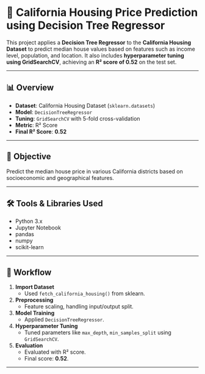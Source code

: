 # 🏡 California Housing Price Prediction using Decision Tree Regressor

This project applies a **Decision Tree Regressor** to the **California Housing Dataset** to predict median house values based on features such as income level, population, and location. It also includes **hyperparameter tuning using GridSearchCV**, achieving an **R² score of 0.52** on the test set.

---

## 📊 Overview

- **Dataset**: California Housing Dataset (`sklearn.datasets`)
- **Model**: `DecisionTreeRegressor`
- **Tuning**: `GridSearchCV` with 5-fold cross-validation
- **Metric**: R² Score
- **Final R² Score**: **0.52**

---

## 🧠 Objective

Predict the median house price in various California districts based on socioeconomic and geographical features.

---

## 🛠️ Tools & Libraries Used

- Python 3.x
- Jupyter Notebook
- pandas
- numpy
- scikit-learn

---

## 🚀 Workflow

1. **Import Dataset**
   - Used `fetch_california_housing()` from sklearn.
2. **Preprocessing**
   - Feature scaling, handling input/output split.
3. **Model Training**
   - Applied `DecisionTreeRegressor`.
4. **Hyperparameter Tuning**
   - Tuned parameters like `max_depth`, `min_samples_split` using `GridSearchCV`.
5. **Evaluation**
   - Evaluated with R² score.
   - Final score: **0.52**.

---

